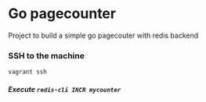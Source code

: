 # Go pagecounter
Project to build a simple go pagecouter with redis backend
### SSH to the machine
`vagrant ssh`
##### Execute `redis-cli INCR mycounter`


